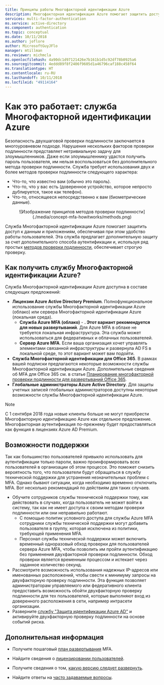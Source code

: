 ```yaml
---
title: Принципы работы Многофакторной идентификации Azure
description: Многофакторная идентификация Azure помогает защитить доступ к данным и приложениям, при этом не усложняя процесс входа пользователя в систему.
services: multi-factor-authentication
ms.service: active-directory
ms.component: authentication
ms.topic: conceptual
ms.date: 10/11/2018
ms.author: joflore
author: MicrosoftGuyJFlo
manager: mtillman
ms.reviewer: michmcla
ms.openlocfilehash: 4a90dc1d97121426e7b161b1d5c92df78b0925a6
ms.sourcegitcommit: 4eddd89f8f2406f9605d1a46796caf188c458f64
ms.translationtype: HT
ms.contentlocale: ru-RU
ms.lasthandoff: 10/11/2018
ms.locfileid: "49114164"
---
```

# <a name="how-it-works-azure-multi-factor-authentication"></a>Как это работает: служба Многофакторной идентификации Azure

Безопасность двухшаговой проверки подлинности заключается в многоуровневом подходе. Нарушения нескольких факторов проверки подлинности представляет нетривиальную задачу для злоумышленников. Даже если злоумышленнику удастся получить пароль пользователя, им нельзя воспользоваться без дополнительного метода проверки подлинности. Служба требует использования двух и более методов проверки подлинности следующего характера:

* Что-то, что известно вам (обычно это пароль).
* Что-то, что у вас есть (доверенное устройство, которое непросто дублируется, такое как телефон).
* Что-то, относящееся непосредственно к вам (биометрические данные).

<center>![Изображение принципов методов проверки подлинности](./media/concept-mfa-howitworks/methods.png)</center>

Служба Многофакторной идентификации Azure помогает защитить доступ к данным и приложениям, обеспечивая при этом удобство работы пользователей. Эта служба предлагает дополнительную защиту за счет дополнительного способа аутентификации и, используя ряд простых [методов проверки подлинности](concept-authentication-methods.md), обеспечивает строгую проверку.

## <a name="how-to-get-multi-factor-authentication"></a>Как получить службу Многофакторной идентификации Azure?

Служба Многофакторной идентификации Azure доступна в составе следующих предложений:

* **Лицензии Azure Active Directory Premium**. Полнофункциональное использование службы Многофакторной идентификации Azure (облако) или сервера Многофакторной идентификации Azure (локальная среда).
   * **Служба Azure MFA (облако)** - **. Этот вариант рекомендуется для новых развертываний**. Для Azure MFA в облаке не требуется локальная инфраструктура. Эта служба может использоваться для федеративных и облачных пользователей.
   * **Сервер Azure MFA**. Если ваша организация хочет управлять элементами связанной инфраструктуры и развернула AD FS в локальной среде, то этот вариант может вам подойти.
* **Служба Многофакторной идентификации для Office 365**. В рамках вашей подписки предлагаются некоторые возможности службы Многофакторной идентификации Azure. Дополнительные сведения об MFA для Office 365 см. в статье [Планирование многофакторной проверки подлинности для развертываний Office 365](https://support.office.com/article/plan-for-multi-factor-authentication-for-office-365-deployments-043807b2-21db-4d5c-b430-c8a6dee0e6ba).
* **Глобальные администраторы Azure Active Directory**. Для защиты учетных записей глобальных администраторов доступны некоторые возможности службы Многофакторной идентификации Azure.

> [!NOTE]
> С 1 сентября 2018 года новые клиенты больше не могут приобрести Многофакторную идентификацию Azure как отдельное предложение. Многофакторная аутентификация по-прежнему будет предоставляться как функция в лицензиях Azure AD Premium.

## <a name="supportability"></a>Возможности поддержки

Так как большинство пользователей привыкло использовать для аутентификации только пароли, важно проинформировать всех пользователей в организации об этом процессе. Это поможет снизить вероятность того, что пользователи будут обращаться в службу технической поддержки для устранения незначительных проблем с MFA. Однако бывают ситуации, когда необходимо временно отключить MFA. Вот несколько рекомендаций по действиям для таких случаев.

* Обучите сотрудников службы технической поддержки тому, как действовать в случаях, когда пользователь не может войти в систему, так как не имеет доступа к своим методам проверки подлинности или они неправильно работают.
   * С помощью политик условного доступа для службы Azure MFA сотрудники службы технической поддержки могут добавить пользователя в группу, которая исключена из политики, требующей применения MFA.
   * Персонал службы технической поддержки может включить временный одноразовый обход проверки для пользователей сервера Azure MFA, чтобы позволить им пройти аутентификацию без применения двухфакторной проверки подлинности. Обход проверки является временным процессом и истекает через заданное количество секунд.   
* Рассмотрите возможность использования надежных IP-адресов или именованных расположений, чтобы свести к минимуму запросы на двухфакторную проверку подлинности. Эта функция позволяет администраторам управляемого или федеративного клиента предоставить возможность обойти двухфакторную проверку подлинности для тех пользователей, которые выполняют вход из доверенного расположения в сети, например интрасети организации.
* Разверните [службу "Защита идентификации Azure AD"](../active-directory-identityprotection.md) и активируйте двухфакторную проверку подлинности на основе событий риска.

## <a name="next-steps"></a>Дополнительная информация

- Получите пошаговый [план развертывания](https://aka.ms/MFADeploymentPlan) MFA.

- Найдите сведения о [лицензировании пользователей](concept-mfa-licensing.md).

- Получите сведения о том, [какую версию следует развернуть](concept-mfa-whichversion.md).

- Найдите ответы на [часто задаваемые вопросы](multi-factor-authentication-faq.md).
